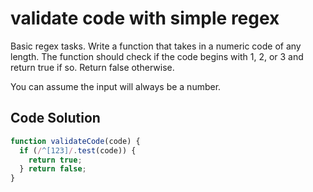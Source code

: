 # validate code with simple regex 

Basic regex tasks. Write a function that takes in a numeric code of any length. The function should check if the code begins with 1, 2, or 3 and return true if so. Return false otherwise.

You can assume the input will always be a number.


## Code Solution 

```js
function validateCode(code) {
  if (/^[123]/.test(code)) {
    return true;
  } return false;
}

```